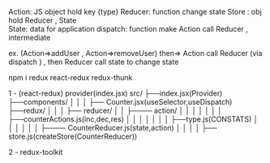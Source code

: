 Action: JS object hold key {type}
Reducer: function change state
Store : obj hold Reducer , State  
State: data for application
dispatch: function make Action call Reducer , intermediate 

ex. (Action=>addUser , Action=>removeUser)  then=> 
Action call Reducer (via dispatch ) , then Reducer call state  to change state
 

npm i redux react-redux redux-thunk



1 - (react-redux)
provider(index.jsx)
src/
	├──index.jsx(Provider)
    ├──components/
    │   │ 
    │   ├── Counter.jsx(useSelector,useDispatch)
    ├──redux/
    │   │ 
    │   ├── reducer/
    │   │    ├──── action/
    │   │ 	 │       │
    │   │ 	 │       ├──counterActions.js(inc,dec,res)
    │   │    │       │
    │   │    │       ├──type.js(CONSTATS)
    │   │ 	 │       │
    │   │    ├──── CounterReducer.js(state,action)
    │   │    │
    │   ├── store.js(createStore(CounterReducer))
 
2 - redux-toolkit




